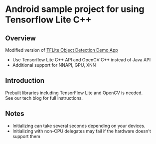 # Android sample project for using Tensorflow Lite C++

## Overview
Modified version of [TFLite Object Detection Demo App](https://github.com/tensorflow/examples/tree/master/lite/examples/object_detection/android)
* Use Tensorflow Lite C++ API and OpenCV C++ instead of Java API
* Additional support for NNAPI, GPU, XNN

## Introduction
Prebuilt libraries including TensorFlow Lite and OpenCV is needed.  
See our tech blog for full instructions.

## Notes
* Initializing can take several seconds depending on your devices.
* Initializing with non-CPU delegates may fail if the hardware doesn't support them
